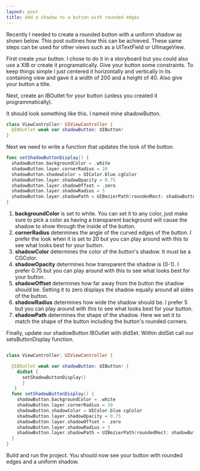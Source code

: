 ```yaml
---
layout: post
title: Add a shadow to a button with rounded edges
---
```


Recently I needed to create a rounded button with a uniform shadow as shown below. This post outlines how this can be achieved. These same steps can be used for other views such as a UITextField or UIImageView.


First create your button. I chose to do it in a storyboard but you could also use a XIB or create it programatically. Give your button some constraints. To keep things simple I just centered it horizontally and vertically in its containing view and gave it a width of 200 and a height of 40. Also give your button a title.


Next, create an IBOutlet for your button (unless you created it programmatically).

It should look something like this. I named mine shadowButton.

```swift
class ViewController: UIViewController {
  @IBOutlet weak var shadowButton: UIButton!
}
```

Next we need to write a function that updates the look of the button.

```swift
func setShadowButtonDisplay() {
  shadowButton.backgroundColor = .white
  shadowButton.layer.cornerRadius = 20
  shadowButton.shadowColor = UIColor.blue.cgColor
  shadowButton.layer.shadowOpacity = 0.75
  shadowButton.layer.shadowOffset = .zero
  shadowButton.layer.shadowRadius = 5
  shadowButton.layer.shadowPath = UIBezierPath(roundedRect: shadowButton.bounds, cornerRadius: shadowButton.layer.cornerRadius).cgPath
}
```

1. **backgroundColor** is set to white. You can set it to any color, just make sure to pick a color as having a transparent background will cause the shadow to show through the inside of the button.
2. **cornerRadius** determines the angle of the curved edges of the button. I prefer the look when it is set to 20 but you can play around with this to see what looks best for your button.
3. **shadowColor** determines the color of the button's shadow. It must be a CGColor.
4. **shadowOpacity** determines how transparent the shadow is (0-1). I prefer 0.75 but you can play around with this to see what looks best for your button.
5. **shadowOffset** determines how far away from the button the shadow should be. Setting it to zero displays the shadow equally around all sides of the button.
6. **shadowRadius** determines how wide the shadow should be. I prefer 5 but you can play around with this to see what looks best for your button.
7. **shadowPath** determines the shape of the shadow. Here we set it to match the shape of the button including the button's rounded corners.

Finally, update our shadowButton IBOutlet with didSet. Within didSet call our setsButtonDisplay function.

```swift

class ViewController: UIViewController {

  @IBOutlet weak var shadowButton: UIButton! {
    didSet {
      setShadowButtonDisplay()
      }
   }
  func setShadowButtonDisplay() {
    shadowButton.backgroundColor = .white
    shadowButton.layer.cornerRadius = 20
    shadowButton.shadowColor = UIColor.blue.cgColor
    shadowButton.layer.shadowOpacity = 0.75
    shadowButton.layer.shadowOffset = .zero
    shadowButton.layer.shadowRadius = 5
    shadowButton.layer.shadowPath = UIBezierPath(roundedRect: shadowButton.bounds, cornerRadius: shadowButton.layer.cornerRadius).cgPath
  }
}
```
Build and run the project. You should now see your button with rounded edges and a uniform shadow.
